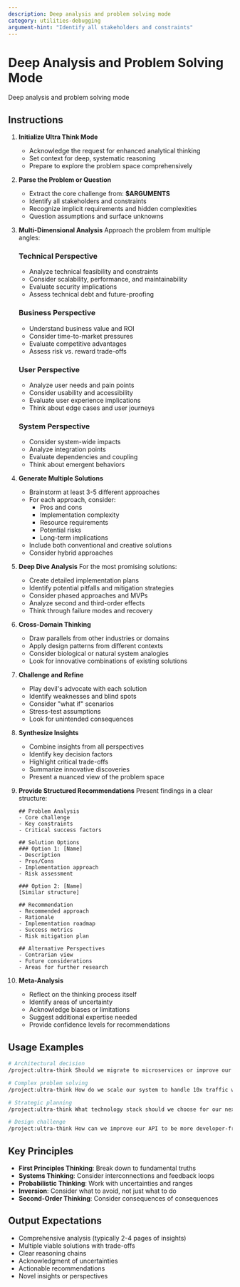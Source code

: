 ```yaml
---
description: Deep analysis and problem solving mode
category: utilities-debugging
argument-hint: "Identify all stakeholders and constraints"
---
```


# Deep Analysis and Problem Solving Mode

Deep analysis and problem solving mode

## Instructions

1. **Initialize Ultra Think Mode**
   - Acknowledge the request for enhanced analytical thinking
   - Set context for deep, systematic reasoning
   - Prepare to explore the problem space comprehensively

2. **Parse the Problem or Question**
   - Extract the core challenge from: **$ARGUMENTS**
   - Identify all stakeholders and constraints
   - Recognize implicit requirements and hidden complexities
   - Question assumptions and surface unknowns

3. **Multi-Dimensional Analysis**
   Approach the problem from multiple angles:
   
   ### Technical Perspective
   - Analyze technical feasibility and constraints
   - Consider scalability, performance, and maintainability
   - Evaluate security implications
   - Assess technical debt and future-proofing
   
   ### Business Perspective
   - Understand business value and ROI
   - Consider time-to-market pressures
   - Evaluate competitive advantages
   - Assess risk vs. reward trade-offs
   
   ### User Perspective
   - Analyze user needs and pain points
   - Consider usability and accessibility
   - Evaluate user experience implications
   - Think about edge cases and user journeys
   
   ### System Perspective
   - Consider system-wide impacts
   - Analyze integration points
   - Evaluate dependencies and coupling
   - Think about emergent behaviors

4. **Generate Multiple Solutions**
   - Brainstorm at least 3-5 different approaches
   - For each approach, consider:
     - Pros and cons
     - Implementation complexity
     - Resource requirements
     - Potential risks
     - Long-term implications
   - Include both conventional and creative solutions
   - Consider hybrid approaches

5. **Deep Dive Analysis**
   For the most promising solutions:
   - Create detailed implementation plans
   - Identify potential pitfalls and mitigation strategies
   - Consider phased approaches and MVPs
   - Analyze second and third-order effects
   - Think through failure modes and recovery

6. **Cross-Domain Thinking**
   - Draw parallels from other industries or domains
   - Apply design patterns from different contexts
   - Consider biological or natural system analogies
   - Look for innovative combinations of existing solutions

7. **Challenge and Refine**
   - Play devil's advocate with each solution
   - Identify weaknesses and blind spots
   - Consider "what if" scenarios
   - Stress-test assumptions
   - Look for unintended consequences

8. **Synthesize Insights**
   - Combine insights from all perspectives
   - Identify key decision factors
   - Highlight critical trade-offs
   - Summarize innovative discoveries
   - Present a nuanced view of the problem space

9. **Provide Structured Recommendations**
   Present findings in a clear structure:
   ```
   ## Problem Analysis
   - Core challenge
   - Key constraints
   - Critical success factors
   
   ## Solution Options
   ### Option 1: [Name]
   - Description
   - Pros/Cons
   - Implementation approach
   - Risk assessment
   
   ### Option 2: [Name]
   [Similar structure]
   
   ## Recommendation
   - Recommended approach
   - Rationale
   - Implementation roadmap
   - Success metrics
   - Risk mitigation plan
   
   ## Alternative Perspectives
   - Contrarian view
   - Future considerations
   - Areas for further research
   ```

10. **Meta-Analysis**
    - Reflect on the thinking process itself
    - Identify areas of uncertainty
    - Acknowledge biases or limitations
    - Suggest additional expertise needed
    - Provide confidence levels for recommendations

## Usage Examples

```bash
# Architectural decision
/project:ultra-think Should we migrate to microservices or improve our monolith?

# Complex problem solving
/project:ultra-think How do we scale our system to handle 10x traffic while reducing costs?

# Strategic planning
/project:ultra-think What technology stack should we choose for our next-gen platform?

# Design challenge
/project:ultra-think How can we improve our API to be more developer-friendly while maintaining backward compatibility?
```

## Key Principles

- **First Principles Thinking**: Break down to fundamental truths
- **Systems Thinking**: Consider interconnections and feedback loops
- **Probabilistic Thinking**: Work with uncertainties and ranges
- **Inversion**: Consider what to avoid, not just what to do
- **Second-Order Thinking**: Consider consequences of consequences

## Output Expectations

- Comprehensive analysis (typically 2-4 pages of insights)
- Multiple viable solutions with trade-offs
- Clear reasoning chains
- Acknowledgment of uncertainties
- Actionable recommendations
- Novel insights or perspectives
